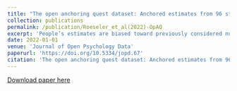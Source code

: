 ```yaml
---
title: "The open anchoring quest dataset: Anchored estimates from 96 studies on anchoring effects"
collection: publications
permalink: /publication/Roeseler_et_al(2022)-OpAQ
excerpt: 'People’s estimates are biased toward previously considered numbers (anchoring). We have aggregated all available data from anchoring studies that included at least two anchors into one large dataset. Data were standardized to comprise one estimate per row, coded according to a wide range of variables, and are available for download and analyses online (https://metaanalyses.shinyapps.io/OpAQ/). Because the dataset includes both original and meta-data it allows for fine-grained analyses (e.g., correlations of estimates for different tasks) but also for meta-analyses (e.g., effect sizes for anchoring effects).'
date: 2022-01-01
venue: 'Journal of Open Psychology Data'
paperurl: 'https://doi.org/10.5334/jopd.67'
citation: 'The open anchoring quest dataset: Anchored estimates from 96 studies on anchoring effects. <i>Journal of Open Psychology Data</i>, <i>10</i>(1), 1–12. https://doi.org/10.5334/jopd.67'
---
```


[Download paper here](http://academicpages.github.io/files/paper3.pdf)